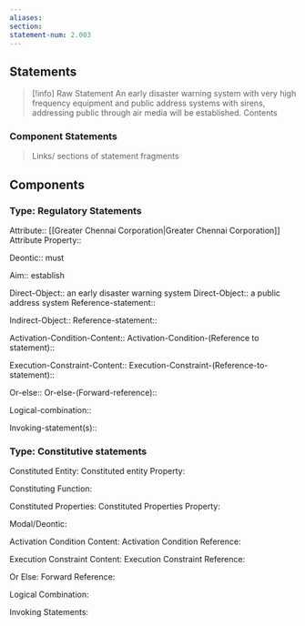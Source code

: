 ```yaml
---
aliases: 
section: 
statement-num: 2.003
---
```

## Statements 
> [!info] Raw Statement
>  An early disaster warning system with very high frequency equipment and public address systems with sirens, addressing public through air media will be established. 
> Contents

### Component Statements
> Links/ sections of statement fragments 


## Components

### Type: Regulatory Statements
Attribute:: [[Greater Chennai Corporation|Greater Chennai Corporation]]
	Attribute Property::

Deontic:: must 

Aim:: establish 

Direct-Object:: an early disaster warning system 
Direct-Object:: a public address system
	Reference-statement::

Indirect-Object::
	Reference-statement::

Activation-Condition-Content::
	Activation-Condition-(Reference to statement)::

Execution-Constraint-Content::
	Execution-Constraint-(Reference-to-statement)::

Or-else::
	Or-else-(Forward-reference)::

Logical-combination::

Invoking-statement(s)::


### Type: Constitutive statements

Constituted Entity:
	Constituted entity Property:

Constituting Function:

Constituted Properties:
	Constituted Properties Property:

Modal/Deontic:

Activation Condition Content:
	Activation Condition Reference:

Execution Constraint Content:
	Execution Constraint Reference:

Or Else:
	Forward Reference:

Logical Combination:

Invoking Statements:

